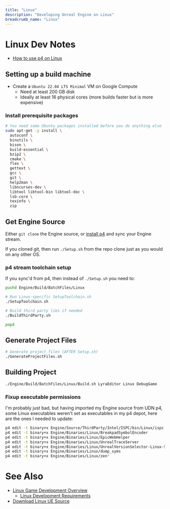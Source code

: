 ```yaml
---
title: "Linux"
description: "Developing Unreal Engine on Linux"
breadcrumb_name: "Linux"
---
```


# Linux Dev Notes

- [How to use p4 on Linux](/UE5/Linux/p4)

## Setting up a build machine

- Create a `Ubuntu 22.04 LTS Minimal` VM on Google Compute
  - Need at least 200 GB disk
  - Ideally at least 16 physical cores (more builds faster but is more expensive)

### Install prerequisite packages

```bash
# You need some Ubuntu packages installed before you do anything else
sudo apt-get -y install \
  autoconf \
  binutils \
  bison \
  build-essential \
  bzip2 \
  cmake \
  flex \
  gettext \
  gcc \
  git \
  help2man \
  libncurses-dev \
  libtool libtool-bin libtool-doc \
  lsb-core \
  texinfo \
  zip
```

## Get Engine Source

Either `git clone` the Engine source, or
[install p4](/UE/Linux/p4) and sync your Engine stream.

If you cloned git, then run `./Setup.sh` from the repo clone just as
you would on any other OS.

### p4 stream toolchain setup

If you sync'd from p4, then instead of `./Setup.sh` you need to:

```bash
pushd Engine/Build/BatchFiles/Linux

# Run Linux-specific SetupToolchain.sh
./SetupToolchain.sh

# Build third party libs if needed
./BuildThirdParty.sh

popd
```

## Generate Project Files

```bash
# Generate project files (AFTER Setup.sh)
./GenerateProjectFiles.sh
```

## Building Project

```bash
./Engine/Build/BatchFiles/Linux/Build.sh LyraEditor Linux DebugGame
```

### Fixup executable permissions

I'm probably just bad, but having imported my Engine source from UDN p4, some Linux executables
weren't set as executables in my p4 depot, here are the ones I needed to update:

```bash
p4 edit -t binary+x Engine/Source/ThirdParty/Intel/ISPC/bin/Linux/ispc
p4 edit -t binary+x Engine/Binaries/Linux/BreakpadSymbolEncoder
p4 edit -t binary+x Engine/Binaries/Linux/EpicWebHelper
p4 edit -t binary+x Engine/Binaries/Linux/UnrealTraceServer
p4 edit -t binary+x Engine/Binaries/Linux/UnrealVersionSelector-Linux-Shipping
p4 edit -t binary+x Engine/Binaries/Linux/dump_syms
p4 edit -t binary+x Engine/Binaries/Linux/zen*
```


<a id='see-also'></a>
# See Also

- [Linux Game Development Overview](https://dev.epicgames.com/documentation/en-us/unreal-engine/linux-game-development-in-unreal-engine)
  - [Linux Development Requirements](https://dev.epicgames.com/documentation/en-us/unreal-engine/linux-development-requirements-for-unreal-engine)
- [Download Linux UE Source](https://www.unrealengine.com/en-US/linux)
